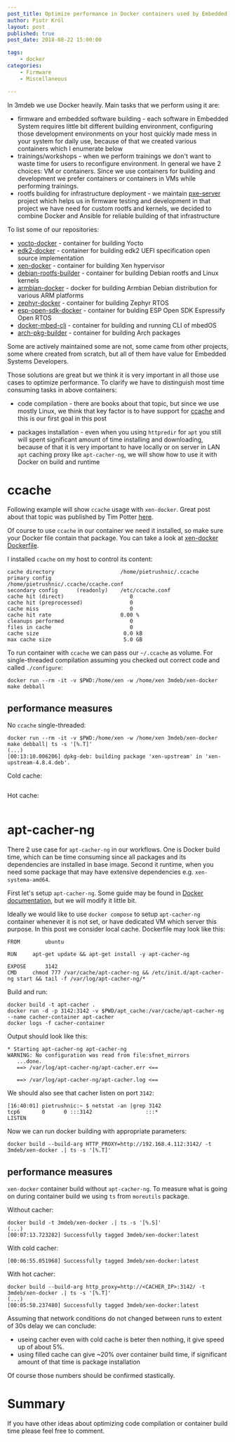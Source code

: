 ```yaml
---
post_title: Optimize performance in Docker containers used by Embedded Systems Consulting business
author: Piotr Król
layout: post
published: true
post_date: 2018-08-22 15:00:00

tags:
	- docker
categories:
	- Firmware
	- Miscellaneous

---
```


In 3mdeb we use Docker heavily. Main tasks that we perform using it are:

* firmware and embedded software building - each software in Embedded System
  requires little bit different building environment, configuring those
  development environments on your host quickly made mess in your system for
  daily use, because of that we created various containers which I enumerate
  below
* trainings/workshops - when we perform trainings we don't want to waste time
  for users to reconfigure environment. In general we have 2 choices: VM or
  containers. Since we use containers for building and development we prefer
  containers or containers in VMs while performing trainings.
* rootfs building for infrastructure deployment - we maintain [pxe-server](https://github.com/3mdeb/pxe-server)
  project which helps us in firmware testing and development in that project we
  have need for custom rootfs and kernels, we decided to combine Docker and
  Ansible for reliable building of that infrastructure

To list some of our repositories:

* [yocto-docker](https://github.com/3mdeb/yocto-docker) - container for
  building Yocto
* [edk2-docker](https://github.com/3mdeb/edk2-docker) - container for building
  edk2 UEFI specification open source implementation
* [xen-docker](https://github.com/3mdeb/xen-docker) - container for building
  Xen hypervisor
* [debian-rootfs-builder](https://github.com/3mdeb/debian-rootfs-builder) -
  container for building Debian rootfs and Linux kernels
* [armbian-docker](https://github.com/3mdeb/armbian-docker) - docker for
  building Armbian Debian distribution for various ARM platforms
* [zephyr-docker](https://github.com/3mdeb/zephyr-docker) - container for
  building Zephyr RTOS
* [esp-open-sdk-docker](https://github.com/3mdeb/esp-open-sdk-docker) -
  container for bulding ESP Open SDK Espressify Open RTOS
* [docker-mbed-cli](https://github.com/3mdeb/docker-mbed-cli) - container for
  building and running CLI of mbedOS
* [arch-pkg-builder](https://github.com/3mdeb/arch-pkg-builder) - container for
  building Arch packages

Some are actively maintained some are not, some came from other projects, some
where created from scratch, but all of them have value for Embedded Systems
Developers.

Those solutions are great but we think it is very important in all those use
cases to optimize performance. To clarify we have to distinguish most time
consuming tasks in above containers:

* code compilation - there are books about that topic, but since we use mostly
  Linux, we think that key factor is to have support for
  [ccache](https://ccache.samba.org/) and this is our first goal in this post

* packages installation - even when you using `httpredir` for `apt` you still
  will spent significant amount of time installing and downloading, because of
  that it is very important to have locally or on server in LAN `apt` caching
  proxy like `apt-cacher-ng`, we will show how to use it with Docker on build
  and runtime

# ccache

Following example will show `ccache` usage with `xen-docker`. Great post about
that topic was published by Tim Potter [here](http://frungy.org/docker/using-ccache-with-docker).

Of course to use `ccache` in our container we need it installed, so make sure
your Docker file contain that package. You can take a look at [xen-docker Dockerfile](https://github.com/3mdeb/xen-docker/blob/master/Dockerfile#L15).

I installed `ccache` on my host to control its content:

```
cache directory                     /home/pietrushnic/.ccache
primary config                      /home/pietrushnic/.ccache/ccache.conf
secondary config      (readonly)    /etc/ccache.conf
cache hit (direct)                     0
cache hit (preprocessed)               0
cache miss                             0
cache hit rate                      0.00 %
cleanups performed                     0
files in cache                         0
cache size                           0.0 kB
max cache size                       5.0 GB
```

To run container with `ccache` we can pass our `~/.ccache` as volume. For
single-threaded compilation assuming you checked out correct code and called
`./configure`:

```
docker run --rm -it -v $PWD:/home/xen -w /home/xen 3mdeb/xen-docker make debball
```


## performance measures

No `ccache` single-threaded:

```
docker run --rm -it -v $PWD:/home/xen -w /home/xen 3mdeb/xen-docker make debball| ts -s '[%.T]'
(...)
[00:13:10.006206] dpkg-deb: building package 'xen-upstream' in 'xen-upstream-4.8.4.deb'.
```

Cold cache:

```
```

Hot cache:

```

```

# apt-cacher-ng

There 2 use case for `apt-cacher-ng` in our workflows. One is Docker build
time, which can be time consuming since all packages and its dependencies are
installed in base image. Second it runtime, when you need some package that may
have extensive dependencies e.g. `xen-systema-amd64`.

First let's setup `apt-cacher-ng`. Some guide may be found in [Docker documentation](https://docs.docker.com/engine/examples/apt-cacher-ng/), but we will modify it little bit.

Ideally we would like to use `docker compose` to setup `apt-cacher-ng`
container whenever it is not set, or have dedicated VM which server this
purpose. In this post we consider local cache. Dockerfile may look like this:

```
FROM        ubuntu

RUN     apt-get update && apt-get install -y apt-cacher-ng

EXPOSE      3142
CMD     chmod 777 /var/cache/apt-cacher-ng && /etc/init.d/apt-cacher-ng start && tail -f /var/log/apt-cacher-ng/*
```

Build and run:

```
docker build -t apt-cacher .
docker run -d -p 3142:3142 -v $PWD/apt_cache:/var/cache/apt-cacher-ng --name cacher-container apt-cacher
docker logs -f cacher-container
```

Output should look like this:

```
* Starting apt-cacher-ng apt-cacher-ng
WARNING: No configuration was read from file:sfnet_mirrors
   ...done.
   ==> /var/log/apt-cacher-ng/apt-cacher.err <==

   ==> /var/log/apt-cacher-ng/apt-cacher.log <==
```

We should also see that cacher listen on port `3142`:

```
[16:40:01] pietrushnic:~ $ netstat -an |grep 3142 
tcp6       0      0 :::3142                 :::*                    LISTEN 
```

Now we can run docker building with appropriate parameters:

```
docker build --build-arg HTTP_PROXY=http://192.168.4.112:3142/ -t 3mdeb/xen-docker .| ts -s '[%.T]'
```

## performance measures

`xen-docker` container build without `apt-cacher-ng`. To measure what is going
on during container build we using `ts` from `moreutils` package.

Without cacher:

```
docker build -t 3mdeb/xen-docker .| ts -s '[%.S]'
(...)
[00:07:13.723282] Successfully tagged 3mdeb/xen-docker:latest
```

With cold cacher:

```
[00:06:55.051968] Successfully tagged 3mdeb/xen-docker:latest
```

With hot cacher:

```
docker build --build-arg http_proxy=http://<CACHER_IP>:3142/ -t 3mdeb/xen-docker .| ts -s '[%.T]'
(...)
[00:05:50.237480] Successfully tagged 3mdeb/xen-docker:latest
```

Assuming that network conditions do not changed between runs to extent of 30s
delay we can conclude:

* useing cacher even with cold cache is beter then nothing, it give speed up of
  about 5%.
* using filled cache can give ~20% over container build time, if significant
  amount of that time is package installation

Of course those numbers should be confirmed stastically.

# Summary

If you have other ideas about optimizing code compilation or container build
time please feel free to comment.
